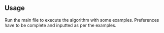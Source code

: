 ## Usage
Run the main file to execute the algorithm with some examples. Preferences have to be complete and inputted as per the examples.
